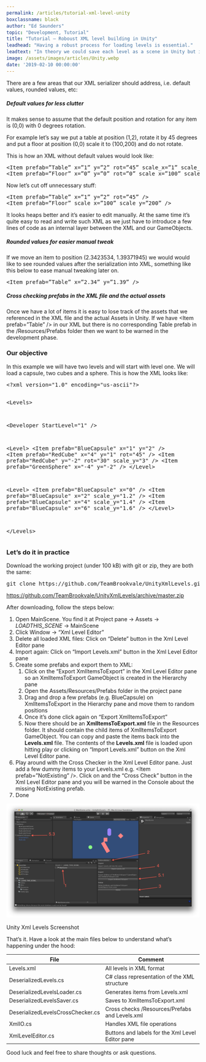 ```yaml
---
permalink: /articles/tutorial-xml-level-unity
boxclassname: black
author: "Ed Saunders"
topic: "Development, Tutorial"
title: "Tutorial – Roboust XML level building in Unity"
leadhead: "Having a robust process for loading levels is essential."
leadtext: "In theory we could save each level as a scene in Unity but it just not going to work once we have a couple of levels. Using serialized text i.e. JSON or XML is very convenient and probably the best thing to do if we also want to tweak the levels in a text editor."
image: /assets/images/articles/Unity.webp
date: '2019-02-10 00:00:00'
---
```


<div class="arttext">
<p>There are a few areas that our XML serializer should address, i.e. default values, rounded values, etc:</p>
<h5>Default values for less clutter</h5>
<p>It makes sense to assume that the default position and rotation for any item is (0,0) with 0 degrees rotation.</p>
<p>For example let’s say we put a table at position (1,2), rotate it by 45 degrees and put a floor at position (0,0) scale it to (100,200) and do not rotate.</p>
<p>This is how an XML without default values would look like:</p>
<pre class="lang:default decode:true">&lt;Item prefab=”Table” x=”1” y=”2” rot=”45” scale_x=”1” scale_y=”1” /&gt; 
&lt;Item prefab=”Floor” x=”0” y=”0” rot=”0” scale_x=”100” scale_y=”200” /&gt;</pre>
<p>Now let’s cut off unnecessary stuff:</p>
<pre class="lang:default decode:true">&lt;Item prefab=”Table” x=”1” y=”2” rot=”45” /&gt; 
&lt;Item prefab=”Floor” scale_x=”100” scale_y=”200” /&gt;</pre>
<p>It looks heaps better and it’s easier to edit manually. At the same time it’s quite easy to read and write such XML as we just have to introduce a few lines of code as an internal layer between the XML and our GameObjects.</p>
<h5>Rounded values for easier manual tweak</h5>
<p>If we move an item to position (2.3423534, 1.39371945) we would would like to see rounded values after the serialization into XML, something like this below to ease manual tweaking later on.</p>
<pre class="lang:default decode:true">&lt;Item prefab=”Table” x=”2.34” y=”1.39” /&gt;</pre>
<h5>Cross checking prefabs in the XML file and the actual assets</h5>
<p>Once we have a lot of items it is easy to lose track of the assets that we referenced in the XML file and the actual Assets in Unity. If we have &lt;Item prefab=”Table” /&gt; in our XML but there is no corresponding Table prefab in the /Resources/Prefabs folder then we want to be warned in the development phase.</p>
<h3>Our objective</h3>
<p>In this example we will have two levels and will start with level one. We will load a capsule, two cubes and a sphere. This is how the XML looks like:</p>
<pre class="lang:default decode:true">&lt;?xml version="1.0" encoding="us-ascii"?&gt;

&lt;Levels&gt;

  &lt;Developer StartLevel="1" /&gt;

  &lt;Level&gt;
    &lt;Item prefab="BlueCapsule" x="1" y="2" /&gt;
    &lt;Item prefab="RedCube" x="4" y="1" rot="45" /&gt;
    &lt;Item prefab="RedCube" y="-2" rot="30" scale_y="3" /&gt;
    &lt;Item prefab="GreenSphere" x="-4" y="-2" /&gt;
  &lt;/Level&gt;

  &lt;Level&gt;
    &lt;Item prefab="BlueCapsule" x="0" /&gt;
    &lt;Item prefab="BlueCapsule" x="2" scale_y="1.2" /&gt;
    &lt;Item prefab="BlueCapsule" x="4" scale_y="1.4" /&gt;
    &lt;Item prefab="BlueCapsule" x="6" scale_y="1.6" /&gt;
  &lt;/Level&gt;

&lt;/Levels&gt;</pre>
<h3>Let&#8217;s do it in practice</h3>
<p>Download the working project (under 100 kB) with git or zip, they are both the same:</p>
<pre class="lang:default highlight:0 decode:true ">git clone https://github.com/TeamBrookvale/UnityXmlLevels.git</pre>
<p><a href="https://github.com/TeamBrookvale/UnityXmlLevels/archive/master.zip" title="UnityXmlLevels">https://github.com/TeamBrookvale/UnityXmlLevels/archive/master.zip</a></p>
<p>After downloading, follow the steps below:</p>
<ol>
<li>Open MainScene. You find it at Project pane -&gt; Assets -&gt; <em>LOADTHIS_SCENE</em> -&gt; MainScene</li>
<li>Click Window -&gt; &#8220;Xml Level Editor&#8221;</li>
<li>Delete all loaded XML files: Click on &#8220;Delete&#8221; button in the Xml Level Editor pane</li>
<li>Import again: Click on &#8220;Import Levels.xml&#8221; button in the Xml Level Editor pane</li>
<li>Create some prefabs and export them to XML:
<ol>
<li>Click on the &#8220;Export XmlItemsToExport&#8221; in the Xml Level Editor pane so an XmlItemsToExport GameObject is created in the Hierarchy pane</li>
<li>Open the Assets/Resources/Prefabs folder in the project pane</li>
<li>Drag and drop a few prefabs (e.g. BlueCapsule) on XmlItemsToExport in the Hierarchy pane and move them to random positions</li>
<li>Once it&#8217;s done click again on &#8220;Export XmlItemsToExport&#8221;</li>
<li>Now there should be an <strong>XmlItemsToExport.xml</strong> file in the Resources folder. It should contain the child items of XmlItemsToExport GameObject. You can copy and paste the items back into the <strong>Levels.xml</strong> file. The contents of the <strong>Levels.xml</strong> file is loaded upon hitting play or clicking on &#8220;Import Levels.xml&#8221; button on the Xml Level Editor pane.</li>
</ol>
</li>
<li>Play around with the Cross Checker in the Xml Level Editor pane. Just add a few dummy items to your Levels.xml e.g. &lt;Item prefab=”NotExisting” /&gt;. Click on and the &#8220;Cross Check&#8221; button in the Xml Level Editor pane and you will be warned in the Console about the missing NotExisting prefab.</li>
<li>Done</li>
</ol>
<a href="/assets/images/articles/Unity.webp"><img src="/assets/images/articles/Unity.webp" alt="unity" /></a><p>Unity Xml Levels Screenshot</p>
<p>That&#8217;s it. Have a look at the main files below to understand what&#8217;s happening under the hood:</p>
<table>
<thead>
<tr>
<th>File</th>
<th>Comment</th>
</tr>
</thead>
<tbody>
<tr>
<td>Levels.xml</td>
<td>All levels in XML format</td>
</tr>
<tr>
<td>DeserializedLevels.cs</td>
<td>C# class representation of the XML structure</td>
</tr>
<tr>
<td>DeserializedLevelsLoader.cs</td>
<td>Generates items from Levels.xml</td>
</tr>
<tr>
<td>DeserializedLevelsSaver.cs</td>
<td>Saves to XmlItemsToExport.xml</td>
</tr>
<tr>
<td>DeserializedLevelsCrossChecker.cs</td>
<td>Cross checks /Resources/Prefabs and Levels.xml</td>
</tr>
<tr>
<td>XmlIO.cs</td>
<td>Handles XML file operations</td>
</tr>
<tr>
<td>XmlLevelEditor.cs</td>
<td>Buttons and labels for the Xml Level Editor pane</td>
</tr>
</tbody>
</table>
<p>Good luck and feel free to share thoughts or ask questions.</p>
</div>